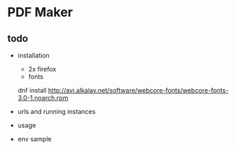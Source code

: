 # PDF Maker

## todo

- installation


    - 2x firefox
    - fonts

    dnf install http://avi.alkalay.net/software/webcore-fonts/webcore-fonts-3.0-1.noarch.rpm

- urls and running instances
- usage
- env sample